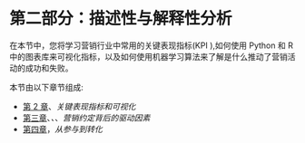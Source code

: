 

# 第二部分：描述性与解释性分析

在本节中，您将学习营销行业中常用的关键表现指标(KPI ),如何使用 Python 和 R 中的图表库来可视化指标，以及如何使用机器学习算法来了解是什么推动了营销活动的成功和失败。

本节由以下章节组成:

*   [第 2 章](1fb7a852-d8fa-43f6-9807-6e3292dfa280.xhtml)、*关键表现指标和可视化*
*   [第三章](ce2c2775-9817-4b18-972c-db8e8c629b74.xhtml)、*、*、*营销约定背后的驱动因素*
*   [第四章](a9f09970-4826-46d0-8bfd-5796702c5629.xhtml)，*从参与到转化*